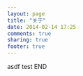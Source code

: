```yaml
---
layout: page
title: "关于"
date: 2014-02-14 17:25
comments: true
sharing: true
footer: true
---
```

asdf
test
END